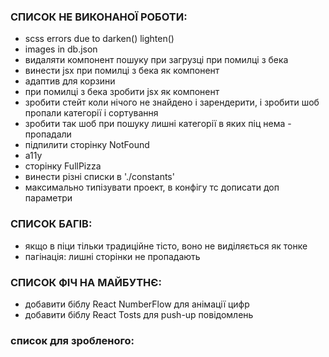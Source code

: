### СПИСОК НЕ ВИКОНАНОЇ РОБОТИ:
- scss errors due to darken() lighten()
- images in db.json
- видаляти компонент пошуку при загрузці при помилці з бека
- винести jsx при помилці з бека як компонент
- адаптив для корзини
- при помилці з бека зробити jsx як компонент
- зробити стейт коли нічого не знайдено і зарендерити, і зробити шоб пропали категорії і сортування
- зробити так шоб при пошуку лишні категорії в яких піц нема - пропадали
- підпилити сторінку NotFound
- a11y
- сторінку FullPizza
- винести різні списки в './constants'
- максимально типізувати проект, в конфігу тс дописати доп параметри

### СПИСОК БАГІВ:
- якщо в піци тільки традиційне тісто, воно не виділяється як тонке
- пагінація: лишні сторінки не пропадають

### СПИСОК ФІЧ НА МАЙБУТНЄ:
- добавити біблу React NumberFlow для анімації цифр
- добавити біблу React Tosts для push-up повідомлень

### список для зробленого:
